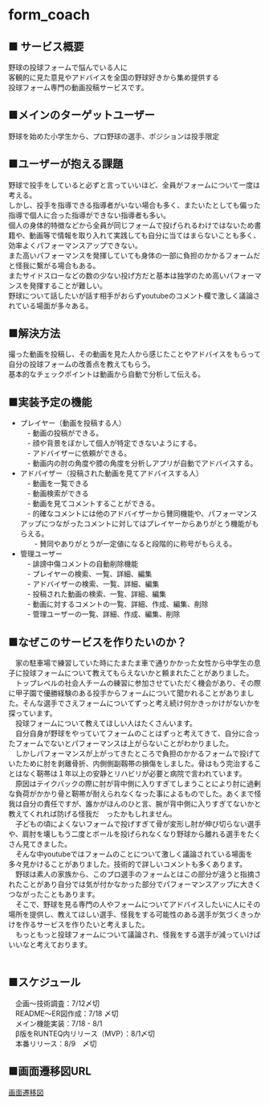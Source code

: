 # form_coach
## ■ サービス概要  
野球の投球フォームで悩んでいる人に  
客観的に見た意見やアドバイスを全国の野球好きから集め提供する  
投球フォーム専門の動画投稿サービスです。  

## ■メインのターゲットユーザー  
野球を始めた小学生から、プロ野球の選手、ポジションは投手限定  

## ■ユーザーが抱える課題  
野球で投手をしていると必ずと言っていいほど、全員がフォームについて一度は考える。  
しかし、投手を指導できる指導者がいない場合も多く、またいたとしても偏った指導で個人に合った指導ができない指導者も多い。  
個人の身体的特徴などから全員が同じフォームで投げられるわけではないため書籍や、動画等で情報を取り入れて実践しても自分に当てはまらないことも多く、効率よくパフォーマンスアップできない。  
また高いパフォーマンスを発揮していても身体の一部に負担のかかるフォームだと怪我に繋がる場合もある。  
またサイドスローなどの数の少ない投げ方だと基本は独学のため高いパフォーマンスを発揮することが難しい。  
野球について話したいが話す相手がおらずyoutubeのコメント欄で激しく議論されている場面が多々ある。  

## ■解決方法  
撮った動画を投稿し、その動画を見た人から感じたことやアドバイスをもらって自分の投球フォームの改善点を教えてもらう。  
基本的なチェックポイントは動画から自動で分析して伝える。  

## ■実装予定の機能  
- プレイヤー（動画を投稿する人）  
　- 動画の投稿ができる。  
　- 顔や背景をぼかして個人が特定できないようにする。  
　- アドバイザーに依頼ができる。  
　- 動画内の肘の角度や膝の角度を分析しアプリが自動でアドバイスする。  
- アドバイザー（投稿された動画を見てアドバイスする人）  
　- 動画を一覧できる  
　- 動画検索ができる  
　- 動画を見てコメントすることができる。  
　- 的確なコメントには他のアドバイザーから賛同機能や、パフォーマンスアップにつながったコメントに対してはプレイヤーからありがとう機能がもらえる。  
　　- 賛同やありがとうが一定値になると段階的に称号がもらえる。  
- 管理ユーザー  
　- 誹謗中傷コメントの自動削除機能  
　- プレイヤーの検索、一覧、詳細、編集  
　- アドバイザーの検索、一覧、詳細、編集  
　- 投稿された動画の検索、一覧、詳細、編集  
　- 動画に対するコメントの一覧、詳細、作成、編集、削除  
　- 管理ユーザーの一覧、詳細、作成、編集、削除  

## ■なぜこのサービスを作りたいのか？  
　家の駐車場で練習していた時にたまたま車で通りかかった女性から中学生の息子に投球フォームについて教えてもらえないかと頼まれたことがありました。  
　トップレベルの社会人チームの練習に参加させていただく機会があり、その際に甲子園で優勝経験のある投手からフォームについて聞かれることがありました。そんな選手でさえフォームについてずっと考え続け何かきっかけがないかを探っています。  
　投球フォームについて教えてほしい人はたくさんいます。  
　自分自身が野球をやっていてフォームのことはずっと考えてきて、自分に合ったフォームでないとパフォーマンスは上がらないことがわかりました。  
　しかしパフォーマンスが上がってきたところで負担のかかるフォームで投げていたために肘を剥離骨折、内側側副靱帯の損傷をしました。骨はもう完治することはなく靭帯は１年以上の安静とリハビリが必要と病院で言われています。  
　原因はテイクバックの際に肘が背中側に入りすぎてしまうことにより肘に過剰な負荷がかかり骨と靭帯が耐えられなくなった事によるものでした。あくまで怪我は自分の責任ですが、誰かがほんのひと言、腕が背中側に入りすぎてないかと教えてくれれば防げる怪我だ　ったかもしれません。  
　子どもの頃によくないフォームで投げすぎて骨が変形し肘が伸び切らない選手や、肩肘を壊しもう二度とボールを投げられなくなり野球から離れる選手をたくさん見てきました。  
　そんな中youtubeではフォームのことについて激しく議論されている場面を多々見かけることがありました。技術的で詳しいコメントも多くあります。  
　野球は素人の家族から、このプロ選手のフォームとはこの部分が違うと指摘されたことがあり自分では気が付かなかった部分でパフォーマンスアップに大きくつながったこともあります。  
　そこで、野球を見る専門の人やフォームについてアドバイスしたいに人にその場所を提供し、教えてほしい選手、怪我をする可能性のある選手が気づくきっかけを作るサービスを作りたいと考えました。  
　もっともっと投球フォームについて議論され、怪我をする選手が減っていけばいいなと考えております。  
　

## ■スケジュール  
　企画〜技術調査：7/12〆切  
　README〜ER図作成：7/18 〆切  
　メイン機能実装：7/18 - 8/1  
　β版をRUNTEQ内リリース（MVP）：8/1〆切  
　本番リリース：8/9　〆切  

## ■画面遷移図URL  
  [画面遷移図](https://www.figma.com/file/lIXmLxF4JsCPWaPm9uNtx7/Untitled?node-id=0%3A1)  
